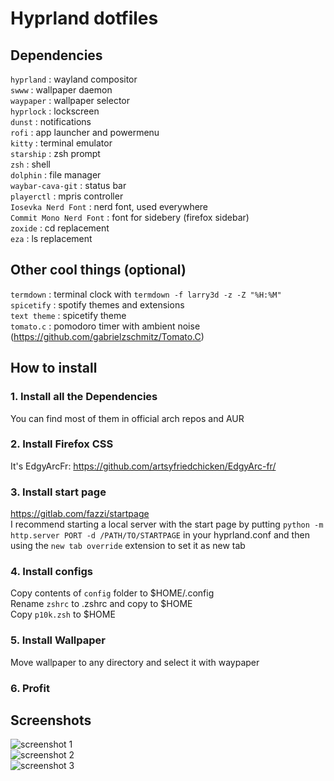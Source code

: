 # Hyprland dotfiles

## Dependencies
`hyprland` : wayland compositor  
`swww` : wallpaper daemon  
`waypaper` : wallpaper selector  
`hyprlock` : lockscreen  
`dunst` : notifications  
`rofi` : app launcher and powermenu  
`kitty` : terminal emulator  
`starship` : zsh prompt  
`zsh` : shell  
`dolphin` : file manager  
`waybar-cava-git` : status bar  
`playerctl` : mpris controller  
`Iosevka Nerd Font` : nerd font, used everywhere  
`Commit Mono Nerd Font` : font for sidebery (firefox sidebar)  
`zoxide` : cd replacement  
`eza` : ls replacement

## Other cool things (optional)
`termdown` : terminal clock with `termdown -f larry3d -z -Z "%H:%M"`  
`spicetify` : spotify themes and extensions  
`text theme` : spicetify theme  
`tomato.c` : pomodoro timer with ambient noise (https://github.com/gabrielzschmitz/Tomato.C)  

## How to install

### 1. Install all the Dependencies
You can find most of them in official arch repos and AUR

### 2. Install Firefox CSS
It's EdgyArcFr: https://github.com/artsyfriedchicken/EdgyArc-fr/

### 3. Install start page
https://gitlab.com/fazzi/startpage  
I recommend starting a local server with the start page by putting `python -m http.server PORT -d /PATH/TO/STARTPAGE` in your hyprland.conf and then using the `new tab override` extension to set it as new tab

### 4. Install configs
Copy contents of `config` folder to $HOME/.config  
Rename `zshrc` to .zshrc and copy to $HOME  
Copy `p10k.zsh` to $HOME

### 5. Install Wallpaper
Move wallpaper to any directory and select it with waypaper  

### 6. Profit

## Screenshots

![screenshot 1](https://github.com/i-am-a-llama/hyprland-dotfiles/blob/f5b25797f14d50c56f938ad4627992fb6e845abb/assets/screenshots/screenshot_1.png)  
![screenshot 2](https://github.com/i-am-a-llama/hyprland-dotfiles/blob/f5b25797f14d50c56f938ad4627992fb6e845abb/assets/screenshots/screenshot_2.png)  
![screenshot 3](https://github.com/i-am-a-llama/hyprland-dotfiles/blob/f5b25797f14d50c56f938ad4627992fb6e845abb/assets/screenshots/screenshot_3.png)
